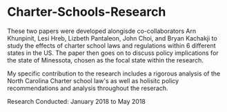 # Charter-Schools-Research
These two papers were developed alongisde co-collaborators Arn Khunpinit, Lesi Hreb, Lizbeth Pantaleon, John Choi, and Bryan Kachakji to study the effects of charter school laws and regulations within 6 different states in the US. The paper then goes on to discuss policy implications for the state of Minessota, chosen as the focal state within the research.

My specific contribution to the research includes a rigorous analysis of the North Carolina Charter school law's as well as holisitc policy recommendations and analysis throughout the reserach.

Research Conducted: January 2018 to May 2018
